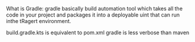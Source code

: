 What is Gradle: gradle basically build automation tool which takes all the code in your project and packages it into a deployable uint that can run inthe tRagert environment.


build.gradle.kts is equivalent to pom.xml
gradle is less verbose than maven